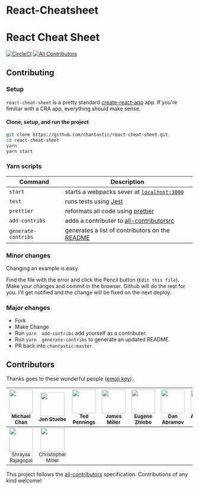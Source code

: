 # React-Cheatsheet
# React Cheat Sheet
[![CircleCI](https://circleci.com/gh/chantastic/react-cheat-sheet.svg?style=svg)](https://circleci.com/gh/chantastic/react-cheat-sheet)
[![All Contributors](https://img.shields.io/badge/all_contributors-9-orange.svg?style=flat-square)](#contributors)

## Contributing

### Setup

`react-cheat-sheet` is a pretty standard [create-react-app](https://github.com/facebookincubator/create-react-app) app. If you're fimiliar with a CRA app, everything should make sense.

#### Clone, setup, and run the project
```bash
git clone https://github.com/chantastic/react-cheat-sheet.git
cd react-cheat-sheet
yarn
yarn start
```

### Yarn scripts

| Command | Description |
| --- | --- |
| `start` | starts a webpacks sever at [`localhost:3000`](localhost:3000) |
| `test` | runs tests using [Jest](https://facebook.github.io/jest/) |
| `prettier`| reformats all code using [prettier](https://github.com/prettier/prettier) |
| `add-contribs` | adds a contributer to [all-contributorsrc](./.all-contributorsrc) |
| `generate-contribs` | generates a list of contributors on the [README](./README.md) |

### Minor changes
Changing an example is easy.

Find the file with the error and click the Pencil button (`Edit this file`).
Make your changes and commit in the browser.
Github will do the rest for you.
I'll get notified and the change will be fixed on the next deploy.

### Major changes
* Fork
* Make Change
* Run `yarn  add-contribs` add yourself as a contributer.
* Run `yarn  generate-contribs` to generate an updated README.
* PR back into `chantastic:master`

## Contributors

Thanks goes to these wonderful people ([emoji key](https://github.com/kentcdodds/all-contributors#emoji-key)):

<!-- ALL-CONTRIBUTORS-LIST:START - Do not remove or modify this section -->
| [<img src="https://avatars1.githubusercontent.com/u/658360?v=3" width="64px;"/><br /><sub>Michael Chan</sub>](http://twitter.com/chantastic)<br /> | [<img src="https://avatars3.githubusercontent.com/u/156722?v=3" width="64px;"/><br /><sub>Jon Stuebe</sub>](http://jonstuebe.com)<br /> | [<img src="https://avatars2.githubusercontent.com/u/310323?v=3" width="64px;"/><br /><sub>Ted Pennings</sub>](http://ted.pennin.gs/)<br /> | [<img src="https://avatars3.githubusercontent.com/u/4595?v=3" width="64px;"/><br /><sub>James Miller</sub>](http://www.bensie.com)<br /> | [<img src="https://avatars1.githubusercontent.com/u/974552?v=3" width="64px;"/><br /><sub>Eugene Zhlobo</sub>](https://github.com/ezhlobo)<br /> | [<img src="https://avatars3.githubusercontent.com/u/810438?v=3" width="64px;"/><br /><sub>Dan Abramov</sub>](http://twitter.com/dan_abramov)<br /> | [<img src="https://avatars2.githubusercontent.com/u/576455?v=3" width="64px;"/><br /><sub>Alexander Burtsev</sub>](http://burtsev.me)<br /> |
| :---: | :---: | :---: | :---: | :---: | :---: | :---: |
| [<img src="https://avatars0.githubusercontent.com/u/240368?v=3" width="64px;"/><br /><sub>Shrayas Rajagopal</sub>](http://www.shrayas.com)<br /> | [<img src="https://avatars1.githubusercontent.com/u/18579508?v=3" width="64px;"/><br /><sub>Christopher Miller</sub>](https://github.com/cs-miller)<br /> |
<!-- ALL-CONTRIBUTORS-LIST:END -->

This project follows the [all-contributors](https://github.com/kentcdodds/all-contributors) specification. Contributions of any kind welcome!
